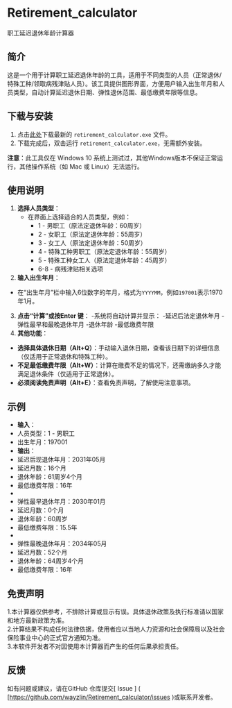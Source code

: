 # Retirement_calculator  
职工延迟退休年龄计算器

## 简介
这是一个用于计算职工延迟退休年龄的工具，适用于不同类型的人员（正常退休/特殊工种/领取病残津贴人员）。该工具提供图形界面，方便用户输入出生年月和人员类型，自动计算延迟退休日期、弹性退休范围、最低缴费年限等信息。

## 下载与安装
1. 点击[此处](https://github.com/wayzlin/Retirement_calculator//releases)下载最新的 `retirement_calculator.exe` 文件。
2. 下载完成后，双击运行 `retirement_calculator.exe`，无需额外安装。

**注意**：此工具仅在 Windows 10 系统上测试过，其他Windows版本不保证正常运行，其他操作系统（如 Mac 或 Linux）无法运行。

## 使用说明
1. **选择人员类型**：
   - 在界面上选择适合的人员类型，例如：
     - 1 - 男职工（原法定退休年龄：60周岁）
     - 2 - 女职工（原法定退休年龄：55周岁）
     - 3 - 女工人（原法定退休年龄：50周岁）
     - 4 - 特殊工种男职工（原法定退休年龄：55周岁）
     - 5 - 特殊工种女工人（原法定退休年龄：45周岁）
     - 6-8 - 病残津贴相关选项
2.  **输入出生年月**：
   -  在“出生年月”栏中输入6位数字的年月，格式为` YYYYMM `，例如` 197001 `表示1970年1月。
3.  **点击“计算”或按Enter 键**：
   -系统将自动计算并显示：
     -延迟后法定退休年月
     -弹性最早和最晚退休年月
     -退休年龄
     -最低缴费年限
4.  **其他功能**：
   -  **选择具体退休日期（Alt+Q）**：手动输入退休日期，查看该日期下的详细信息（仅适用于正常退休和特殊工种）。
   -  **不足最低缴费年限（Alt+W）**：计算在缴费不足的情况下，还需缴纳多久才能满足退休条件（仅适用于正常退休）。
   -  **必须阅读免责声明（Alt+E）**：查看免责声明，了解使用注意事项。

## 示例  
   -  **输入**：
   -  人员类型：1 - 男职工  
   -  出生年月：197001  
   -  **输出**：
   -  延迟后现退休年月：2031年05月  
   -  延迟月数：16个月  
   -  退休年龄：61周岁4个月  
   -  最低缴费年限：16年
   -  
   -  弹性最早退休年月：2030年01月  
   -  延迟月数：0个月  
   -  退休年龄：60周岁  
   -  最低缴费年限：15.5年
   -  
   -  弹性最晚退休年月：2034年05月  
   -  延迟月数：52个月  
   -  退休年龄：64周岁4个月  
   -  最低缴费年限：16年  

## 免责声明  
1.本计算器仅供参考，不排除计算或显示有误。具体退休政策及执行标准请以国家和地方最新政策为准。  
2.计算结果不构成任何法律依据，使用者应以当地人力资源和社会保障局以及社会保险事业中心的正式官方通知为准。  
3.本软件开发者不对因使用本计算器而产生的任何后果承担责任。

## 反馈  
如有问题或建议，请在GitHub 仓库提交[ Issue ] ( [https://github.com/wayzlin/Retirement_calculator/issues )或联系开发者。

